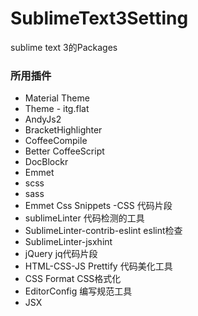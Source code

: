 # SublimeText3Setting
sublime text 3的Packages

### 所用插件

- Material Theme
- Theme - itg.flat
- AndyJs2
- BracketHighlighter
- CoffeeCompile
- Better CoffeeScript
- DocBlockr
- Emmet
- scss
- sass
- Emmet Css Snippets -CSS 代码片段
- sublimeLinter 代码检测的工具
- SublimeLinter-contrib-eslint eslint检查
- SublimeLinter-jsxhint
- jQuery jq代码片段
- HTML-CSS-JS Prettify 代码美化工具
- CSS Format CSS格式化
- EditorConfig 编写规范工具
- JSX
